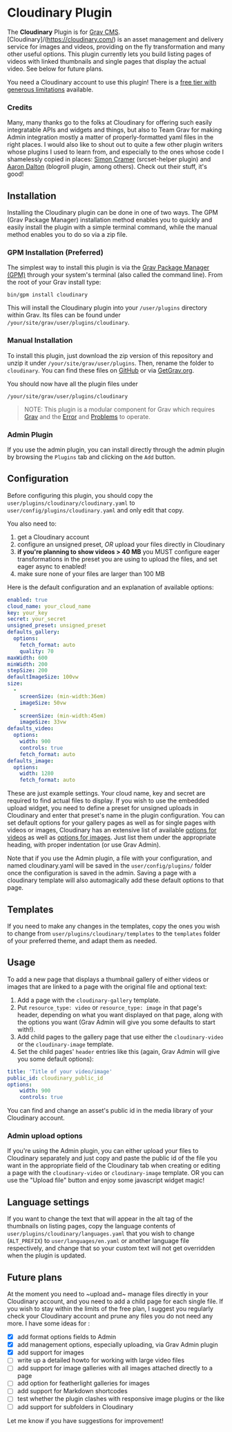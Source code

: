 # Cloudinary Plugin

The **Cloudinary** Plugin is for [Grav CMS](http://github.com/getgrav/grav). [Cloudinary]/(https://cloudinary.com/) is an asset management and delivery service for images and videos, providing on the fly transformation and many other useful options. This plugin currently lets you build listing pages of videos with linked thumbnails and single pages that display the actual video. See below for future plans.

You need a Cloudinary account to use this plugin! There is a [free tier with generous limitations](https://cloudinary.com/pricing) available.

### Credits
Many, many thanks go to the folks at Cloudinary for offering such easily integratable APIs and widgets and things, but also to Team Grav for making Admin integration mostly a matter of properly-formatted yaml files in the right places. I would also like to shout out to quite a few other plugin writers whose plugins I used to learn from, and especially to the ones whose code I shamelessly copied in places: [Simon Cramer](https://github.com/simoncramer) (srcset-helper plugin) and [Aaron Dalton](https://github.com/Perlkonig) (blogroll plugin, among others). Check out their stuff, it's good!

## Installation

Installing the Cloudinary plugin can be done in one of two ways. The GPM (Grav Package Manager) installation method enables you to quickly and easily install the plugin with a simple terminal command, while the manual method enables you to do so via a zip file.

### GPM Installation (Preferred)

The simplest way to install this plugin is via the [Grav Package Manager (GPM)](http://learn.getgrav.org/advanced/grav-gpm) through your system's terminal (also called the command line).  From the root of your Grav install type:

    bin/gpm install cloudinary

This will install the Cloudinary plugin into your `/user/plugins` directory within Grav. Its files can be found under `/your/site/grav/user/plugins/cloudinary`.

### Manual Installation

To install this plugin, just download the zip version of this repository and unzip it under `/your/site/grav/user/plugins`. Then, rename the folder to `cloudinary`. You can find these files on [GitHub](https://github.com/skinofthesoul/grav-plugin-cloudinary) or via [GetGrav.org](http://getgrav.org/downloads/plugins#extras).

You should now have all the plugin files under

    /your/site/grav/user/plugins/cloudinary

> NOTE: This plugin is a modular component for Grav which requires [Grav](http://github.com/getgrav/grav) and the [Error](https://github.com/getgrav/grav-plugin-error) and [Problems](https://github.com/getgrav/grav-plugin-problems) to operate.

### Admin Plugin

If you use the admin plugin, you can install directly through the admin plugin by browsing the `Plugins` tab and clicking on the `Add` button.

## Configuration

Before configuring this plugin, you should copy the `user/plugins/cloudinary/cloudinary.yaml` to `user/config/plugins/cloudinary.yaml` and only edit that copy.

You also need to:
1. get a Cloudinary account
2. configure an unsigned preset, *OR* upload your files directly in Cloudinary
3. **if you're planning to show videos > 40 MB** you MUST configure eager transformations in the preset you are using to upload the files, and set eager async to enabled!
4. make sure none of your files are larger than 100 MB

Here is the default configuration and an explanation of available options:

```yaml
enabled: true
cloud_name: your_cloud_name
key: your_key
secret: your_secret
unsigned_preset: unsigned_preset
defaults_gallery:
  options:
    fetch_format: auto
    quality: 70
maxWidth: 600
minWidth: 200
stepSize: 200
defaultImageSize: 100vw
size:
  -
    screenSize: (min-width:36em)
    imageSize: 50vw
  -
    screenSize: (min-width:45em)
    imageSize: 33vw
defaults_video:
  options:
    width: 900
    controls: true
    fetch_format: auto
defaults_image:
  options:
    width: 1280
    fetch_format: auto
```
These are just example settings. Your cloud name, key and secret are required to find actual files to display. If you wish to use the embedded upload widget, you need to define a preset for unsigned uploads in Cloudinary and enter that preset's name in the plugin configuration. You can set default options for your gallery pages as well as for single pages with videos or images, Cloudinary has an extensive list of available [options for videos](https://cloudinary.com/documentation/video_transformation_reference) as well as [options for images](https://cloudinary.com/documentation/image_transformation_reference). Just list them under the appropriate heading, with proper indentation (or use Grav Admin).

Note that if you use the Admin plugin, a file with your configuration, and named cloudinary.yaml will be saved in the `user/config/plugins/` folder once the configuration is saved in the admin. Saving a page with a cloudinary template will also automagically add these default options to that page.

## Templates

If you need to make any changes in the templates, copy the ones you wish to change from `user/plugins/cloudinary/templates` to the `templates` folder of your preferred theme, and adapt them as needed.

## Usage

To add a new page that displays a thumbnail gallery of either videos or images that are linked to a page with the original file and optional text:
1. Add a page with the `cloudinary-gallery` template.
2. Put `resource_type: video` or `resource_type: image` in that page's header, depending on what you want displayed on that page, along with the options you want (Grav Admin will give you some defaults to start with!).
3. Add child pages to the gallery page that use either the `cloudinary-video` or the `cloudinary-image` template.
4. Set the child pages' `header` entries like this (again, Grav Admin will give you some default options):

```yaml
title: 'Title of your video/image'
public_id: cloudinary_public_id
options:
    width: 900
    controls: true
```

You can find and change an asset's public id in the media library of your Cloudinary account.

### Admin upload options

If you're using the Admin plugin, you can either upload your files to Cloudinary separately and just copy and paste the public id of the file you want in the appropriate field of the Cloudinary tab when creating or editing a page with the `cloudinary-video` or `cloudinary-image` template. OR you can use the "Upload file" button and enjoy some javascript widget magic!

## Language settings

If you want to change the text that will appear in the alt tag of the thumbnails on listing pages, copy the language contents of `user/plugins/cloudinary/languages.yaml` that you wish to change (`ALT_PREFIX`) to `user/languages/en.yaml` or another language file respectively, and change that so your custom text will not get overridden when the plugin is updated.

## Future plans
At the moment you need to ~upload and~ manage files directly in your Cloudinary account, and you need to add a child page for each single file. If you wish to stay within the limits of the free plan, I suggest you regularly check your Cloudinary account and prune any files you do not need any more. I have some ideas for :

- [x] add format options fields to Admin
- [x] add management options, especially uploading, via Grav Admin plugin
- [x] add support for images
- [ ] write up a detailed howto for working with large video files
- [ ] add support for image galleries with all images attached directly to a page
- [ ] add option for featherlight galleries for images
- [ ] add support for Markdown shortcodes
- [ ] test whether the plugin clashes with responsive image plugins or the like
- [ ] add support for subfolders in Cloudinary

Let me know if you have suggestions for improvement!
